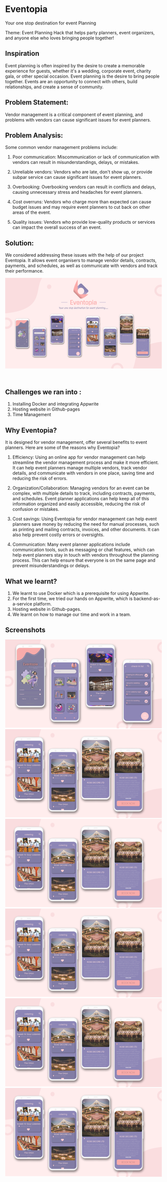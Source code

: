 # Eventopia
Your one stop destination for event Planning

Theme: Event Planning
Hack that helps party planners, event organizers, and anyone else who loves bringing people together!

## Inspiration

Event planning is often inspired by the desire to create a memorable experience for guests, whether it's a wedding, corporate event, charity gala, or other special occasion. Event planning is the desire to bring people together. Events are an opportunity to connect with others, build relationships, and create a sense of community.

## Problem Statement:
Vendor management is a critical component of event planning, and problems with vendors can cause significant issues for event planners.

## Problem Analysis:
Some common vendor management problems include:
1. Poor communication: Miscommunication or lack of communication with vendors can result in misunderstandings, delays, or mistakes.

2. Unreliable vendors: Vendors who are late, don't show up, or provide subpar service can cause significant issues for event planners.

3. Overbooking: Overbooking vendors can result in conflicts and delays, causing unnecessary stress and headaches for event planners.

4. Cost overruns: Vendors who charge more than expected can cause budget issues and may require event planners to cut back on other areas of the event.

5. Quality issues: Vendors who provide low-quality products or services can impact the overall success of an event.

## Solution: 
We considered addressing these issues with the help of our project Eventopia.
It allows event organisers to manage vendor details, contracts, payments, and schedules, as well as communicate with vendors and track their performance.

<p float="center">
<img src="https://raw.githubusercontent.com/Karan9034/hacktheplan/master/Frame%209.png?token=GHSAT0AAAAAACACEUOIEY3V4IDEJOBPTC2KZBAD6AA">
</p>
<br>

## Challenges we ran into :
1. Installing Docker and integrating Appwrite
2. Hosting website in Github-pages
3. Time Management


## Why Eventopia?
It is designed for vendor management, offer several benefits to event planners. Here are some of the reasons why Eventopia?

1. Efficiency: Using an online app for vendor management can help streamline the vendor management process and make it more efficient. It can help event planners manage multiple vendors, track vendor details, and communicate with vendors in one place, saving time and reducing the risk of errors.

2. Organization/Collaboration: Managing vendors for an event can be complex, with multiple details to track, including contracts, payments, and schedules. Event planner applications can help keep all of this information organized and easily accessible, reducing the risk of confusion or mistakes.

3. Cost savings: Using Eventopia for vendor management can help event planners save money by reducing the need for manual processes, such as printing and mailing contracts, invoices, and other documents. It can also help prevent costly errors or oversights.

4. Communication: Many event planner applications include communication tools, such as messaging or chat features, which can help event planners stay in touch with vendors throughout the planning process. This can help ensure that everyone is on the same page and prevent misunderstandings or delays.


## What we learnt?
1. We learnt to use Docker which is a prerequisite for using Appwrite.
2. For the first time, we tried our hands on Appwrite, which is backend-as-a-service platform.
3. Hosting website in Github-pages.
4. We learnt on how to manage our time and work in a team.

## Screenshots

![Screenshot 2](https://raw.githubusercontent.com/Karan9034/hacktheplan/master/Frame%207.png?token=GHSAT0AAAAAACACEUOJUTZOGGHFCYRWIA7OZBAD6JQ)<br>
![Screenshot 3](https://raw.githubusercontent.com/Karan9034/hacktheplan/master/Frame%208.png?token=GHSAT0AAAAAACACEUOJGZ3HFHROBICU5JYSZBAD5MA)<br>
![Screenshot 3](https://raw.githubusercontent.com/Karan9034/hacktheplan/master/Frame%208.png?token=GHSAT0AAAAAACACEUOJGZ3HFHROBICU5JYSZBAD5MA)<br>
![Screenshot 3](https://raw.githubusercontent.com/Karan9034/hacktheplan/master/Frame%208.png?token=GHSAT0AAAAAACACEUOJGZ3HFHROBICU5JYSZBAD5MA)<br>
![Screenshot 3](https://raw.githubusercontent.com/Karan9034/hacktheplan/master/Frame%208.png?token=GHSAT0AAAAAACACEUOJGZ3HFHROBICU5JYSZBAD5MA)<br>
![Screenshot 3](https://raw.githubusercontent.com/Karan9034/hacktheplan/master/Frame%208.png?token=GHSAT0AAAAAACACEUOJGZ3HFHROBICU5JYSZBAD5MA)<br>